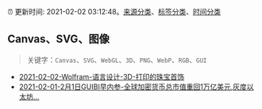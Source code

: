 :alarm_clock: 更新时间: 2021-02-02 03:12:48。[来源分类](../README.md)、[标签分类](../TAGS.md)、[时间分类](../TIMELINE.md)

## Canvas、SVG、图像


> 关键字：`Canvas`、`SVG`、`WebGL`、`3D`、`PNG`、`WebP`、`RGB`、`GUI`



- [2021-02-02-Wolfram-语言设计-3D-打印的珠宝首饰](https://toutiao.io/k/ynke2t9) 
- [2021-02-01-2月1日GUIBI早内参-全球加密货币总市值重回1万亿美元,灰度以太坊...](https://sec.thief.one/article_content?a_id=153779060000b82c709d364d4b0f9bc5) 